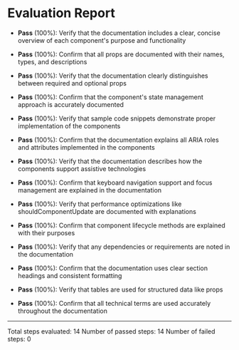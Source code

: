 # Evaluation Report

- **Pass** (100%): Verify that the documentation includes a clear, concise overview of each component's purpose and functionality
  
- **Pass** (100%): Confirm that all props are documented with their names, types, and descriptions
  
- **Pass** (100%): Verify that the documentation clearly distinguishes between required and optional props
  
- **Pass** (100%): Confirm that the component's state management approach is accurately documented
  
- **Pass** (100%): Verify that sample code snippets demonstrate proper implementation of the components
  
- **Pass** (100%): Confirm that the documentation explains all ARIA roles and attributes implemented in the components
  
- **Pass** (100%): Verify that the documentation describes how the components support assistive technologies
  
- **Pass** (100%): Confirm that keyboard navigation support and focus management are explained in the documentation
  
- **Pass** (100%): Verify that performance optimizations like shouldComponentUpdate are documented with explanations
  
- **Pass** (100%): Confirm that component lifecycle methods are explained with their purposes
  
- **Pass** (100%): Verify that any dependencies or requirements are noted in the documentation
  
- **Pass** (100%): Confirm that the documentation uses clear section headings and consistent formatting
  
- **Pass** (100%): Verify that tables are used for structured data like props
  
- **Pass** (100%): Confirm that all technical terms are used accurately throughout the documentation

---

Total steps evaluated: 14
Number of passed steps: 14
Number of failed steps: 0